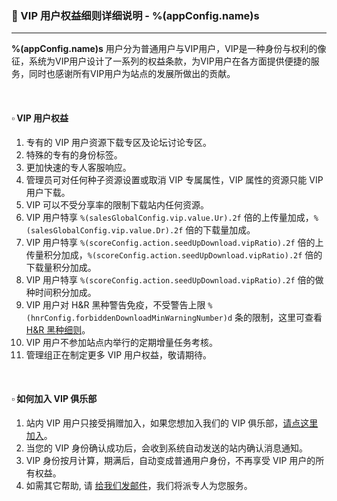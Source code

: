 ### :orange_book: VIP 用户权益细则详细说明 - %(appConfig.name)s
---
**%(appConfig.name)s** 用户分为普通用户与VIP用户，VIP是一种身份与权利的像征，系统为VIP用户设计了一系列的权益条款，为VIP用户在各方面提供便捷的服务，同时也感谢所有VIP用户为站点的发展所做出的贡献。

&emsp;

#### :white_small_square: VIP 用户权益

1. 专有的 VIP 用户资源下载专区及论坛讨论专区。
1. 特殊的专有的身份标签。
1. 更加快速的专人客服响应。
1. 管理员可对任何种子资源设置或取消 VIP 专属属性，VIP 属性的资源只能 VIP 用户下载。
1. VIP 可以不受分享率的限制下载站内任何资源。
1. VIP 用户特享 `%(salesGlobalConfig.vip.value.Ur).2f` 倍的上传量加成，`%(salesGlobalConfig.vip.value.Dr).2f` 倍的下载量加成。
1. VIP 用户特享 `%(scoreConfig.action.seedUpDownload.vipRatio).2f` 倍的上传量积分加成，`%(scoreConfig.action.seedUpDownload.vipRatio).2f` 倍的下载量积分加成。
1. VIP 用户特享 `%(scoreConfig.action.seedUpDownload.vipRatio).2f` 倍的做种时间积分加成。
1. VIP 用户对 H&R 黑种警告免疫，不受警告上限 `%(hnrConfig.forbiddenDownloadMinWarningNumber)d` 条的限制，这里可查看 [H&R 黑种细则](/about/manual/hnrRules)。
1. VIP 用户不参加站点内举行的定期增量任务考核。
1. 管理组正在制定更多 VIP 用户权益，敬请期待。

&emsp;

#### :white_small_square: 如何加入 VIP 俱乐部

1. 站内 VIP 用户只接受捐赠加入，如果您想加入我们的 VIP 俱乐部，[请点这里加入](/vip/rules)。
1. 当您的 VIP 身份确认成功后，会收到系统自动发送的站内确认消息通知。
1. VIP 身份按月计算，期满后，自动变成普通用户身份，不再享受 VIP 用户的所有权益。
1. 如需其它帮助, 请 [给我们发邮件](mailto:%(appConfig.admin)s)，我们将派专人为您服务。